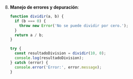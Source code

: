 8. **Manejo de errores y depuración**:

   ```javascript
   function dividir(a, b) {
     if (b === 0) {
       throw new Error('No se puede dividir por cero.');
     }
     return a / b;
   }

   try {
     const resultadoDivision = dividir(10, 0);
     console.log(resultadoDivision);
   } catch (error) {
     console.error('Error:', error.message);
   }
   ```